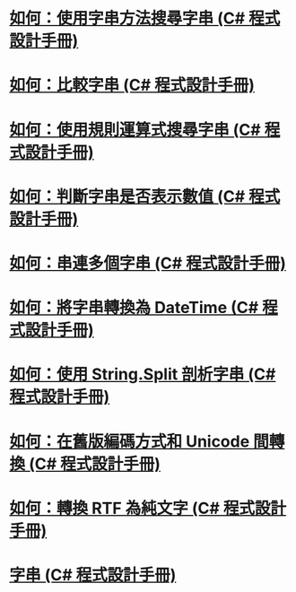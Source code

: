 # [如何：使用字串方法搜尋字串 (C# 程式設計手冊)](how-to-search-strings-using-string-methods.md)
# [如何：比較字串 (C# 程式設計手冊)](how-to-compare-strings.md)
# [如何：使用規則運算式搜尋字串 (C# 程式設計手冊)](how-to-search-strings-using-regular-expressions.md)
# [如何：判斷字串是否表示數值 (C# 程式設計手冊)](how-to-determine-whether-a-string-represents-a-numeric-value.md)
# [如何：串連多個字串 (C# 程式設計手冊)](how-to-concatenate-multiple-strings.md)
# [如何：將字串轉換為 DateTime (C# 程式設計手冊)](how-to-convert-a-string-to-a-datetime.md)
# [如何：使用 String.Split 剖析字串 (C# 程式設計手冊)](how-to-parse-strings-using-string-split.md)
# [如何：在舊版編碼方式和 Unicode 間轉換 (C# 程式設計手冊)](how-to-convert-between-legacy-encodings-and-unicode.md)
# [如何：轉換 RTF 為純文字 (C# 程式設計手冊)](how-to-convert-rtf-to-plain-text.md)
# [字串 (C# 程式設計手冊)](index.md)
